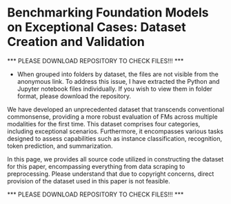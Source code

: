# Benchmarking Foundation Models on Exceptional Cases: Dataset Creation and Validation

*** PLEASE DOWNLOAD REPOSITORY TO CHECK FILES!!! ***
- When grouped into folders by dataset, the files are not visible from the anonymous link. To address this issue, I have extracted the Python and Jupyter notebook files individually. If you wish to view them in folder format, please download the repository.

We have developed an unprecedented dataset that transcends conventional commonsense, providing a more robust evaluation of FMs across multiple modalities for the first time. This dataset comprises four categories, including exceptional scenarios. Furthermore, it encompasses various tasks designed to assess capabilities such as instance classification, recognition, token prediction, and summarization.

In this page, we provides all source code utilized in constructing the dataset for this paper, encompassing everything from data scraping to preprocessing. Please understand that due to copyright concerns, direct provision of the dataset used in this paper is not feasible.

*** PLEASE DOWNLOAD REPOSITORY TO CHECK FILES!!! ***
